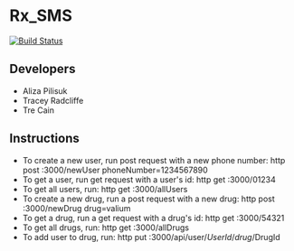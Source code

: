 # Rx_SMS

[![Build Status](https://travis-ci.org/aliza89p/Rx_SMS.svg?branch=staging)](https://travis-ci.org/aliza89p/Rx_SMS)

## Developers  
- Aliza Pilisuk  
- Tracey Radcliffe  
- Tre Cain  

## Instructions  
- To create a new user, run post request with a new phone number: http post :3000/newUser phoneNumber=1234567890  
- To get a user, run get request with a user's id: http get :3000/01234
- To get all users, run: http get :3000/allUsers
- To create a new drug, run a post request with a new drug: http post :3000/newDrug drug=valium  
- To get a drug, run a get request with a drug's id: http get :3000/54321
- To get all drugs, run: http get :3000/allDrugs  
- To add user to drug, run: http put :3000/api/user/$UserId/drug/$DrugId
